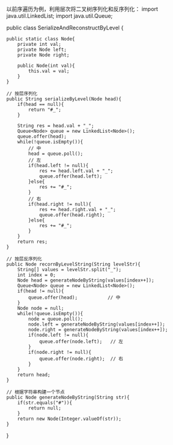 以前序遍历为例，利用层次将二叉树序列化和反序列化：
import java.util.LinkedList;
import java.util.Queue;
 
public class SerializeAndReconstructByLevel {
 
    public static class Node{
        private int val;
        private Node left;
        private Node right;
 
        public Node(int val){
            this.val = val;
        }
    }
 
    // 按层序列化
    public String serializeByLevel(Node head){
        if(head == null){
            return "#_";
        }
 
        String res = head.val + "_";
        Queue<Node> queue = new LinkedList<Node>();
        queue.offer(head);
        while(!queue.isEmpty()){
            // 中
            head = queue.poll();
            // 左
            if(head.left != null){
                res += head.left.val + "_";
                queue.offer(head.left);
            }else{
                res += "#_";
            }
            // 右
            if(head.right != null){
                res += head.right.val + "_";
                queue.offer(head.right);
            }else{
                res += "#_";
            }
        }
        return res;
    }
 
    // 按层反序列化
    public Node recornByLevelString(String levelStr){
        String[] values = levelStr.split("_");
        int index = 0;
        Node head = generateNodeByString(values[index++]);
        Queue<Node> queue = new LinkedList<Node>();
        if(head != null){
            queue.offer(head);           // 中
        }
        Node node = null;
        while(!queue.isEmpty()){
            node = queue.poll();
            node.left = generateNodeByString(values[index++]);
            node.right = generateNodeByString(values[index++]);
            if(node.left != null){
                queue.offer(node.left);   // 左
            }
            if(node.right != null){
                queue.offer(node.right);  // 右
            }
        }
        return head;
    }
 
    // 根据字符串构建一个节点
    public Node generateNodeByString(String str){
        if(str.equals("#")){
            return null;
        }
        return new Node(Integer.valueOf(str));
    }
}
